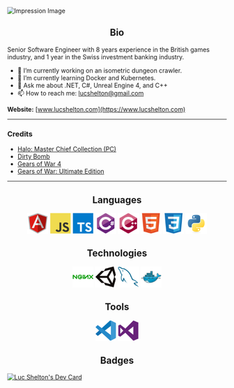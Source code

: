![Impression Image](https://i.imgur.com/6d95elJ.png)

<h2 align="center">Bio</h2>

Senior Software Engineer with 8 years experience in the British games industry, and 1 year in the Swiss investment banking industry.

- 🔭 I’m currently working on an isometric dungeon crawler.
- 🌱 I’m currently learning Docker and Kubernetes.
- 💬 Ask me about .NET, C#, Unreal Engine 4, and C++
- 📫 How to reach me: lucshelton@gmail.com

**Website:** [www.lucshelton.com](https://www.lucshelton.com)

---

### Credits
- [Halo: Master Chief Collection (PC)](https://lucshelton.com/projects/professional/halo-master-chief-collection/)
- [Dirty Bomb](https://lucshelton.com/projects/professional/dirty-bomb/)
- [Gears of War 4](https://lucshelton.com/projects/professional/gears-of-war-4/)
- [Gears of War: Ultimate Edition](https://lucshelton.com/projects/professional/gears-of-war-ultimate-edition/)

---

<h2 align="center">Languages</h2>

<p align="center">
  <img height="48" width="48" src="https://raw.githubusercontent.com/devicons/devicon/master/icons/angularjs/angularjs-original.svg" />
  <img height="48" width="48" src="https://raw.githubusercontent.com/devicons/devicon/master/icons/javascript/javascript-original.svg" />
  <img height="48" width="48" src="https://raw.githubusercontent.com/devicons/devicon/master/icons/typescript/typescript-original.svg" />
  <img height="48" width="48" src="https://raw.githubusercontent.com/devicons/devicon/master/icons/csharp/csharp-original.svg" />
  <img height="48" width="48" src="https://raw.githubusercontent.com/devicons/devicon/master/icons/cplusplus/cplusplus-original.svg" />
  <img height="48" width="48" src="https://raw.githubusercontent.com/devicons/devicon/master/icons/html5/html5-original.svg" />
  <img height="48" width="48" src="https://raw.githubusercontent.com/devicons/devicon/master/icons/css3/css3-original.svg" />
  <img height="48" width="48" src="https://raw.githubusercontent.com/devicons/devicon/master/icons/python/python-original.svg" />
</p>

<h2 align="center">Technologies</h2>

<p align="center">
  <img height="48" width="48" src="https://raw.githubusercontent.com/devicons/devicon/master/icons/nginx/nginx-original.svg" />
  <img height="48" width="48" src="https://raw.githubusercontent.com/devicons/devicon/master/icons/unity/unity-original.svg" />
  <img height="48" width="48" src="https://raw.githubusercontent.com/devicons/devicon/master/icons/mysql/mysql-original.svg" />
  <img height="48" width="48" src="https://raw.githubusercontent.com/devicons/devicon/master/icons/docker/docker-original.svg" />
</p>

<h2 align="center">Tools</h2>

<p align="center">
  <img height="48" width="48" src="https://raw.githubusercontent.com/devicons/devicon/master/icons/vscode/vscode-original.svg" />
  <img height="48" width="48" src="https://raw.githubusercontent.com/devicons/devicon/master/icons/visualstudio/visualstudio-plain.svg" />
</p>


<h2 align="center">Badges</h2>

<a href="https://app.daily.dev/LoveDuckie"><img src="https://api.daily.dev/devcards/2abd03549f3c42739d80deb2b414359d.png?r=rzm" width="400" alt="Luc Shelton's Dev Card"/></a>

<!--
**LoveDuckie/LoveDuckie** is a ✨ _special_ ✨ repository because its `README.md` (this file) appears on your GitHub profile.

Here are some ideas to get you started:

- 🔭 I’m currently working on ...
- 🌱 I’m currently learning ...
- 👯 I’m looking to collaborate on ...
- 🤔 I’m looking for help with ...
- 💬 Ask me about ...
- 📫 How to reach me: ...
- 😄 Pronouns: ...
- ⚡ Fun fact: ...
-->

